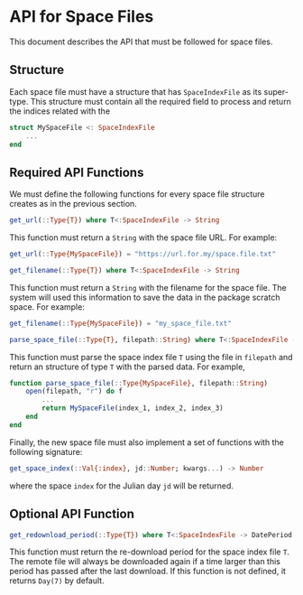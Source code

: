 API for Space Files
===================

This document describes the API that must be followed for space files.

## Structure

Each space file must have a structure that has `SpaceIndexFile` as its super-type. This
structure must contain all the required field to process and return the indices related with
the 

```julia
struct MySpaceFile <: SpaceIndexFile
    ...
end
```

## Required API Functions

We must define the following functions for every space file structure creates as in the
previous section.

```julia
get_url(::Type{T}) where T<:SpaceIndexFile -> String
```

This function must return a `String` with the space file URL. For example:

```julia
get_url(::Type{MySpaceFile}) = "https://url.for.my/space.file.txt"
```

```julia
get_filename(::Type{T}) where T<:SpaceIndexFile -> String
```

This function must return a `String` with the filename for the space file. The system will
used this information to save the data in the package scratch space. For example:

```julia
get_filename(::Type{MySpaceFile}) = "my_space_file.txt"
```

```julia
parse_space_file(::Type{T}, filepath::String) where T<:SpaceIndexFile -> T
```

This function must parse the space index file `T` using the file in `filepath` and return an
structure of type `T` with the parsed data. For example,

```julia
function parse_space_file(::Type{MySpaceFile}, filepath::String)
    open(filepath, "r") do f
        ...
        return MySpaceFile(index_1, index_2, index_3)
    end
end
```

Finally, the new space file must also implement a set of functions with the following
signature:

```julia
get_space_index(::Val{:index}, jd::Number; kwargs...) -> Number
```

where the space `index` for the Julian day `jd` will be returned.

## Optional API Function

```julia
get_redownload_period(::Type{T}) where T<:SpaceIndexFile -> DatePeriod
```

This function must return the re-download period for the space index file `T`. The remote
file will always be downloaded again if a time larger than this period has passed after the
last download. If this function is not defined, it returns `Day(7)` by default.
